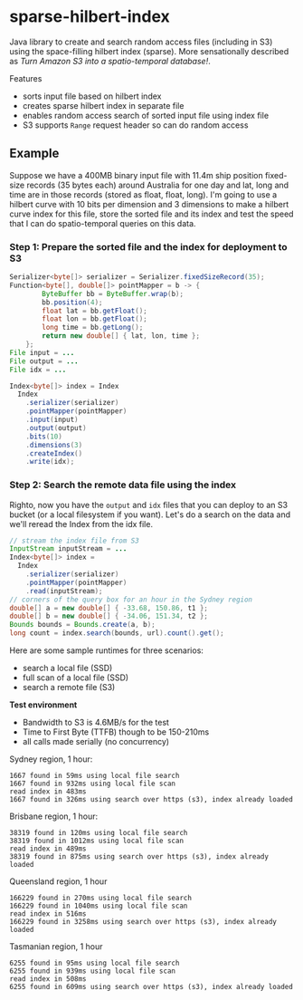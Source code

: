 # sparse-hilbert-index
Java library to create and search random access files (including in S3) using the space-filling hilbert index (sparse). More sensationally described as *Turn Amazon S3 into a spatio-temporal database!*.

Features
* sorts input file based on hilbert index
* creates sparse hilbert index in separate file
* enables random access search of sorted input file using index file
* S3 supports `Range` request header so can do random access

## Example

Suppose we have a 400MB binary input file with 11.4m ship position fixed-size records (35 bytes each) around Australia for one day and lat, long and time are in those records (stored as float, float, long). I'm going to use a hilbert curve with 10 bits per dimension and 3 dimensions to make a hilbert curve index for this file, store the sorted file and its index and test the speed that I can do spatio-temporal queries on this data.

### Step 1: Prepare the sorted file and the index for deployment to S3

```java
Serializer<byte[]> serializer = Serializer.fixedSizeRecord(35);
Function<byte[], double[]> pointMapper = b -> {
        ByteBuffer bb = ByteBuffer.wrap(b);
        bb.position(4);
        float lat = bb.getFloat();
        float lon = bb.getFloat();
        long time = bb.getLong();
        return new double[] { lat, lon, time };
    };
File input = ...
File output = ...
File idx = ...

Index<byte[]> index = Index
  Index
    .serializer(serializer) 
    .pointMapper(pointMapper) 
    .input(input) 
    .output(output) 
    .bits(10) 
    .dimensions(3) 
    .createIndex() 
    .write(idx);
```
### Step 2: Search the remote data file using the index
Righto, now you have the `output` and `idx` files that you can deploy to an S3 bucket (or a local filesystem if you want). Let's do a search on the data and we'll reread the Index from the idx file.

```java
// stream the index file from S3
InputStream inputStream = ...
Index<byte[]> index = 
  Index
    .serializer(serializer)
    .pointMapper(pointMapper)
    .read(inputStream);
// corners of the query box for an hour in the Sydney region
double[] a = new double[] { -33.68, 150.86, t1 };
double[] b = new double[] { -34.06, 151.34, t2 };
Bounds bounds = Bounds.create(a, b);
long count = index.search(bounds, url).count().get();

```
Here are some sample runtimes for three scenarios:
* search a local file (SSD)
* full scan of a local file (SSD)
* search a remote file (S3)

**Test environment**
* Bandwidth to S3 is 4.6MB/s for the test
* Time to First Byte (TTFB) though to be 150-210ms
* all calls made serially (no concurrency)

Sydney region, 1 hour:
```
1667 found in 59ms using local file search
1667 found in 932ms using local file scan
read index in 483ms
1667 found in 326ms using search over https (s3), index already loaded
```
Brisbane region, 1 hour:
```
38319 found in 120ms using local file search
38319 found in 1012ms using local file scan
read index in 489ms
38319 found in 875ms using search over https (s3), index already loaded
```
Queensland region, 1 hour
```
166229 found in 270ms using local file search
166229 found in 1040ms using local file scan
read index in 516ms
166229 found in 3258ms using search over https (s3), index already loaded
```
Tasmanian region, 1 hour
```
6255 found in 95ms using local file search
6255 found in 939ms using local file scan
read index in 508ms
6255 found in 609ms using search over https (s3), index already loaded
```

